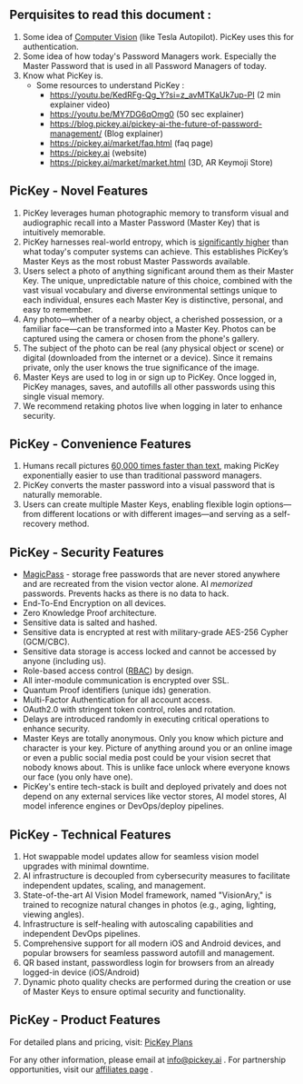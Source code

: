 ## Perquisites to read this document : 
1. Some idea of [Computer Vision]() (like Tesla Autopilot). PicKey uses this for authentication.
2. Some idea of how today's Password Managers work. Especially the Master Password that is used in all Password Managers of today.
3. Know what PicKey is.
	- Some resources to understand PicKey : 
		- https://youtu.be/KedRFg-Qg_Y?si=z_avMTKaUk7up-PI (2 min explainer video)
		- https://youtu.be/MY7DG6qOmg0 (50 sec explainer)
		- https://blog.pickey.ai/pickey-ai-the-future-of-password-management/ (Blog explainer)
		- https://pickey.ai/market/faq.html (faq page)
		- https://pickey.ai (website)
		- https://pickey.ai/market/market.html (3D, AR Keymoji Store)
## PicKey - Novel Features
1. PicKey leverages human photographic memory to transform visual and audiographic recall into a Master Password (Master Key) that is intuitively memorable.
2. PicKey harnesses real-world entropy, which is [significantly higher](https://blog.pickey.ai/defying-brute-force-the-unparalleled-strength-of-pickeys-master-key/) than what today's computer systems can achieve. This establishes PicKey’s Master Keys as the most robust Master Passwords available.
3. Users select a photo of anything significant around them as their Master Key. The unique, unpredictable nature of this choice, combined with the vast visual vocabulary and diverse environmental settings unique to each individual, ensures each Master Key is distinctive, personal, and easy to remember.
4. Any photo—whether of a nearby object, a cherished possession, or a familiar face—can be transformed into a Master Key. Photos can be captured using the camera or chosen from the phone's gallery.
5. The subject of the photo can be real (any physical object or scene) or digital (downloaded from the internet or a device). Since it remains private, only the user knows the true significance of the image.
6.  Master Keys are used to log in or sign up to PicKey. Once logged in, PicKey manages, saves, and autofills all other passwords using this single visual memory.
7. We recommend retaking photos live when logging in later to enhance security.
## PicKey - Convenience Features
1. Humans recall pictures [60,000 times faster than text](https://medtechintelligence.com/column/the-power-of-visuals/), making PicKey exponentially easier to use than traditional password managers.
2. PicKey converts the master password into a visual password that is naturally memorable.
3. Users can create multiple Master Keys, enabling flexible login options—from different locations or with different images—and serving as a self-recovery method.
## PicKey - Security Features
- [MagicPass](https://pickey.ai/#magicpass) - storage free passwords that are never stored anywhere and are recreated from the vision vector alone. AI *memorized* passwords. Prevents hacks as there is no data to hack.
- End-To-End Encryption on all devices.
- Zero Knowledge Proof architecture.
- Sensitive data is salted and hashed.
- Sensitive data is encrypted at rest with military-grade AES-256 Cypher (GCM/CBC).
- Sensitive data storage is access locked and cannot be accessed by anyone (including us).
- Role-based access control ([RBAC](https://en.wikipedia.org/wiki/Role-based_access_control)) by design.
- All inter-module communication is encrypted over SSL.
- Quantum Proof identifiers (unique ids) generation.
- Multi-Factor Authentication for all account access.
- OAuth2.0 with stringent token control, roles and rotation.
- Delays are introduced randomly in executing critical operations to enhance security.
- Master Keys are totally anonymous. Only you know which picture and character is your key. Picture of anything around you or an online image or even a public social media post could be your vision secret that nobody knows about. This is unlike face unlock where everyone knows our face (you only have one).
- PicKey's entire tech-stack is built and deployed privately and does not depend on any external services like vector stores, AI model stores, AI model inference engines or DevOps/deploy pipelines.
## PicKey - Technical Features
1. Hot swappable model updates allow for seamless vision model upgrades with minimal downtime.
2. AI infrastructure is decoupled from cybersecurity measures to facilitate independent updates, scaling, and management.
3. State-of-the-art AI Vision Model framework, named "VisionAry," is trained to recognize natural changes in photos (e.g., aging, lighting, viewing angles).
4. Infrastructure is self-healing with autoscaling capabilities and independent DevOps pipelines.
5. Comprehensive support for all modern iOS and Android devices, and popular browsers for seamless password autofill and management.
6. QR based instant, passwordless login for browsers from an already logged-in device (iOS/Android)
7. Dynamic photo quality checks are performed during the creation or use of Master Keys to ensure optimal security and functionality.
## PicKey - Product Features
For detailed plans and pricing, visit: [PicKey Plans](https://pickey.ai/#plans)

For any other information, please email at info@pickey.ai . For partnership opportunities, visit our [affiliates page](https://pickey.ai/affiliates/affiliates.html) .
